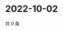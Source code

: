 # 2022-10-02

共 0 条

<!-- BEGIN WEIBO -->
<!-- 最后更新时间 Sun Oct 02 2022 01:16:00 GMT+0800 (China Standard Time) -->

<!-- END WEIBO -->
